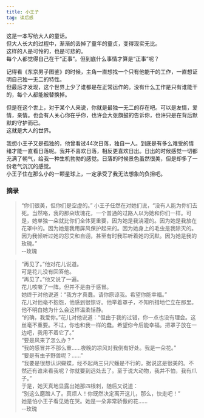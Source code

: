 ```yaml
---
title: 小王子
tag: 读后感
---
```

这是一本写给大人的童话。  
但大人长大的过程中，渐渐的丢掉了童年的童贞，变得现实无比。  
这样的人是可怜的，也是可悲的。  
每个人都觉得自己在干“正事”。但到底什么事情才算是“正事”呢？

记得看《东京男子图鉴》的时候，主角一直想找一个只有他能干的工作，一直想证明自己独一无二的特性。  
但最后才发现，这个世界上少了谁都是在正常运作的。没有什么工作是只有谁能干的，每个人都能被替换掉。  

但是在这个世上，对于某个人来说，你就是最独一无二的存在吧。可以是友情，爱情，亲情。也会有人关心你在乎你，也许会大张旗鼓的告诉你，也许只是在背后默默的守护而已。  
这就是大人的世界。  

我想小王子又是孤独的，他曾看过44次日落，独自一人。到底是有多么难受的情绪才能一直看日落呢。我并不喜欢日落，相反更喜欢日出。日出的时候感觉一切都充满了朝气，给我一种生机勃勃的感觉。日落的时候景色虽然很美，但是却多了一份老气沉沉的感觉。  
小王子住在那么小的一颗星球上，一定承受了我无法想象的负担吧。

### 摘录
>“你们很美，但你们是空虚的。” 小王子任然在对她们说，“没有人能为你们去死。当然咯，我的那朵玫瑰花，一个普通的过路人以为她和你们一样。可是，她单独一朵就比你们全体更重要，因为她是我浇灌的。因为她是我放在花罩中的。因为她是我用屏风保护起来的。因为她身上的毛虫是我除灭的。因为我倾听过她的怨艾和自诩，甚至有时我聆听着她的沉默。因为她是我的玫瑰。”  
--玫瑰

>“再见了。”他对花儿说道。  
可是花儿没有回答他。  
“再见了。”他又说了一遍。  
花儿咳嗽了一阵。但并不是由于感冒。  
她终于对他说道：“我方才真蠢。请你原谅我。希望你能幸福。”  
花儿对他毫不抱怨，他感到很惊讶。他举着罩子，不知所措地伫立在那里。他不明白她为什么会这样温柔恬静。  
“的确，我爱你。”花儿对他说道：“但由于我的过错，你一点也没有理会。这丝毫不重要。不过，你也和我一样的蠢。希望你今后能幸福。把罩子放在一边吧，我用不着它了。”  
“要是风来了怎么办？”  
“我的感冒并不那么重……夜晚的凉风对我倒有好处。我是一朵花。”  
“要是有虫子野兽呢？……”  
“我要是很想认识蝴蝶，经不起两三只尺蠖是不行的。据说这是很美的。不然还有谁来看我呢？你就要到远处去了。至于说大动物，我并不怕，我有爪子。”  
于是，她天真地显露出她那四根刺，随后又说道：  
“别这么磨蹭人了。真烦人！你既然决定离开这儿，那么，快走吧！”  
她是怕小王子看见她在哭。她是一朵非常骄傲的花……  
--玫瑰